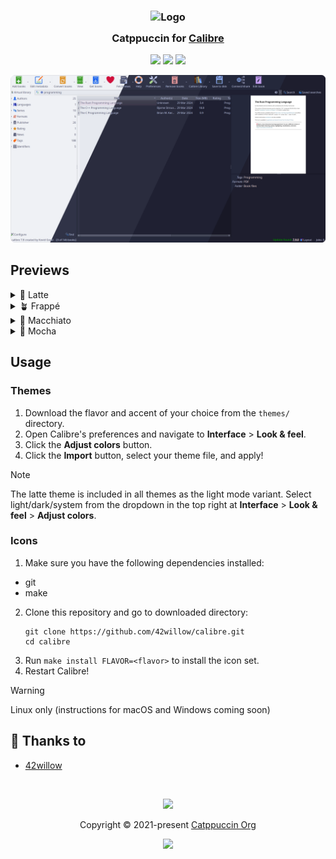 <h3 align="center">
	<img src="https://raw.githubusercontent.com/catppuccin/catppuccin/main/assets/logos/exports/1544x1544_circle.png" width="100" alt="Logo"/><br/>
	<img src="https://raw.githubusercontent.com/catppuccin/catppuccin/main/assets/misc/transparent.png" height="30" width="0px"/>
	Catppuccin for <a href="https://github.com/kovidgoyal/calibre">Calibre</a>
	<img src="https://raw.githubusercontent.com/catppuccin/catppuccin/main/assets/misc/transparent.png" height="30" width="0px"/>
</h3>

<p align="center">
	<a href="https://github.com/catppuccin/calibre/stargazers"><img src="https://img.shields.io/github/stars/catppuccin/calibre?colorA=363a4f&colorB=b7bdf8&style=for-the-badge"></a>
	<a href="https://github.com/catppuccin/calibre/issues"><img src="https://img.shields.io/github/issues/catppuccin/calibre?colorA=363a4f&colorB=f5a97f&style=for-the-badge"></a>
	<a href="https://github.com/catppuccin/calibre/contributors"><img src="https://img.shields.io/github/contributors/catppuccin/calibre?colorA=363a4f&colorB=a6da95&style=for-the-badge"></a>
</p>

<p align="center">
	<img src="assets/preview.webp"/>
</p>

## Previews

<details>
<summary>🌻 Latte</summary>
<img src="assets/latte.webp"/>
</details>
<details>
<summary>🪴 Frappé</summary>
<img src="assets/frappe.webp"/>
</details>
<details>
<summary>🌺 Macchiato</summary>
<img src="assets/macchiato.webp"/>
</details>
<details>
<summary>🌿 Mocha</summary>
<img src="assets/mocha.webp"/>
</details>

## Usage

### Themes

1. Download the flavor and accent of your choice from the `themes/` directory.
2. Open Calibre's preferences and navigate to **Interface** > **Look & feel**.
4. Click the **Adjust colors** button.
5. Click the **Import** button, select your theme file, and apply!

> [!NOTE]
> The latte theme is included in all themes as the light mode variant. Select light/dark/system from the dropdown in the top right at **Interface** > **Look & feel** > **Adjust colors**.

### Icons

1. Make sure you have the following dependencies installed:
- git
- make
2. Clone this repository and go to downloaded directory:
    ```
    git clone https://github.com/42willow/calibre.git
    cd calibre
    ```
3. Run `make install FLAVOR=<flavor>` to install the icon set.
5. Restart Calibre!

> [!WARNING]
> Linux only (instructions for macOS and Windows coming soon)

## 💝 Thanks to

- [42willow](https://github.com/42willow)

&nbsp;

<p align="center">
	<img src="https://raw.githubusercontent.com/catppuccin/catppuccin/main/assets/footers/gray0_ctp_on_line.svg?sanitize=true" />
</p>

<p align="center">
	Copyright &copy; 2021-present <a href="https://github.com/catppuccin" target="_blank">Catppuccin Org</a>
</p>

<p align="center">
	<a href="https://github.com/catppuccin/catppuccin/blob/main/LICENSE"><img src="https://img.shields.io/static/v1.svg?style=for-the-badge&label=License&message=MIT&logoColor=d9e0ee&colorA=363a4f&colorB=b7bdf8"/></a>
</p>

